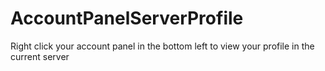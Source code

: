 # AccountPanelServerProfile

Right click your account panel in the bottom left to view your profile in the current server
